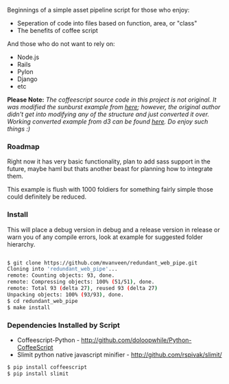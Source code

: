 Beginnings of a simple asset pipeline script for those who enjoy:

  * Seperation of code into files based on function, area, or "class"
  * The benefits of coffee script

And those who do not want to rely on:

  * Node.js
  * Rails
  * Pylon
  * Django
  * etc
 
**Please Note:** *The coffeescript source code in this project is not original. 
It was modified the sunburst example from [here](https://github.com/mbostock/d3); 
however, the original author didn't get into modifying any of the structure 
and just converted it over.  Working converted example from d3 can be found [here](http://fuag15.github.com/redundant_web_pipe/example/sunburst.html).  Do enjoy such things :)*

### Roadmap

Right now it has very basic functionality, plan to add sass support in the future, 
maybe haml but thats another beast for planning how to integrate them.

This example is flush with 1000 foldiers for something fairly simple those could definitely be reduced.

### Install

This will place a debug version in debug and a release version in 
release or warn you of any compile errors, look at example for 
suggested folder hierarchy.

```bash

$ git clone https://github.com/mvanveen/redundant_web_pipe.git
Cloning into 'redundant_web_pipe'...
remote: Counting objects: 93, done.
remote: Compressing objects: 100% (51/51), done.
remote: Total 93 (delta 27), reused 93 (delta 27)
Unpacking objects: 100% (93/93), done.
$ cd redundant_web_pipe
$ make install

```

### Dependencies Installed by Script

  * Coffeescript-Python - http://github.com/doloopwhile/Python-CoffeeScript
  * Slimit python native javascript minifier - http://github.com/rspivak/slimit/

```bash
$ pip install coffeescript
$ pip install slimit
``` 
